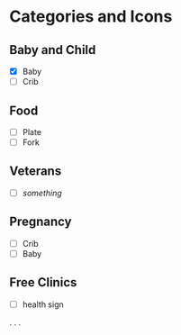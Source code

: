 # Categories and Icons

## Baby and Child
- [X] Baby
- [ ] Crib

## Food
- [ ] Plate
- [ ] Fork

## Veterans
- [ ] *something*

## Pregnancy
- [ ] Crib
- [ ] Baby

## Free Clinics
- [ ] health sign

.
.
.

